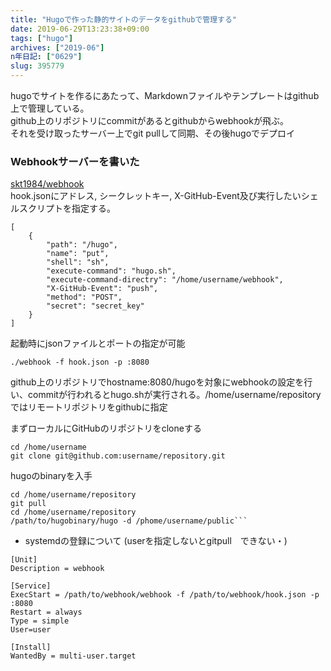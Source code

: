 ```yaml
---
title: "Hugoで作った静的サイトのデータをgithubで管理する"
date: 2019-06-29T13:23:38+09:00
tags: ["hugo"]
archives: ["2019-06"]
n年日記: ["0629"]
slug: 395779
---
```


hugoでサイトを作るにあたって、Markdownファイルやテンプレートはgithub上で管理している。  
github上のリポジトリにcommitがあるとgithubからwebhookが飛ぶ。  
それを受け取ったサーバー上でgit pullして同期、その後hugoでデプロイ

### Webhookサーバーを書いた
[skt1984/webhook](https://github.com/skt1984/webhook)  
hook.jsonにアドレス, シークレットキー, X-GitHub-Event及び実行したいシェルスクリプトを指定する。
```
[
    {
        "path": "/hugo",
        "name": "put",
        "shell": "sh",
        "execute-command": "hugo.sh",
        "execute-command-directry": "/home/username/webhook",
        "X-GitHub-Event": "push",
        "method": "POST",
        "secret": "secret_key"
    }
]
```
起動時にjsonファイルとポートの指定が可能

```
./webhook -f hook.json -p :8080
```

github上のリポジトリでhostname:8080/hugoを対象にwebhookの設定を行い、commitが行われるとhugo.shが実行される。/home/username/repositoryではリモートリポジトリをgithubに指定

まずローカルにGitHubのリポジトリをcloneする
```
cd /home/username
git clone git@github.com:username/repository.git
```
hugoのbinaryを入手
```
cd /home/username/repository
git pull
cd /home/username/repository 
/path/to/hugobinary/hugo -d /phome/username/public```
```
- systemdの登録について (userを指定しないとgitpull　できない・)
```
[Unit]
Description = webhook

[Service]
ExecStart = /path/to/webhook/webhook -f /path/to/webhook/hook.json -p :8080
Restart = always
Type = simple
User=user

[Install]
WantedBy = multi-user.target
```
